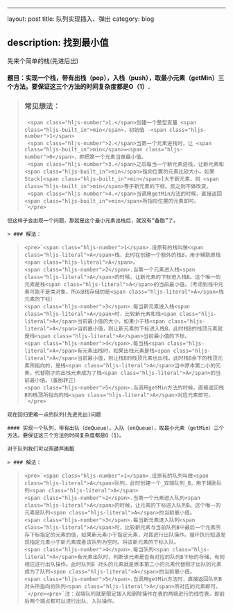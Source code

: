 * * *

layout:     post
title: 队列实现插入、弹出
category: blog

## description: 找到最小值   

先来个简单的栈(先进后出)

#### 题目：实现一个栈，带有出栈（pop），入栈（push），取最小元素（getMin）三个方法。要保证这三个方法的时间复杂度都是O（1）.

> ### 常见想法：
> 
>      <span class="hljs-number">1.</span>创建一个整型变量 <span class="hljs-built_in">min</span>，初始值 -<span class="hljs-number">1</span>
>      <span class="hljs-number">2.</span>当第一个元素进栈时，让 <span class="hljs-built_in">min</span>=<span class="hljs-number">0</span>，即把第一个元素当做最小值。
>      <span class="hljs-number">3.</span>之后每当一个新元素进栈，让新元素和 <span class="hljs-built_in">min</span>指向位置的元素比较大小。如果Stack[<span class="hljs-built_in">min</span>]大于新元素，则 <span class="hljs-built_in">min</span>等于新元素的下标。反之则不做改变。
>      <span class="hljs-number">4.</span>当调用getMin方法的时候，直接返回 <span class="hljs-built_in">min</span>所指向位置的元素即可。
>     `</pre>

    但这样子会出现一个问题，那就是这个最小元素出栈后，就没有“备胎”了。

    > ### 解法：
> 
>     <pre>`<span class="hljs-number">1</span>.设原有的栈叫做<span class="hljs-literal">A</span>栈，此时在创建一个额外的栈B，用于辅助原栈<span class="hljs-literal">A</span>。
>     <span class="hljs-number">2</span>.当第一个元素进入栈<span class="hljs-literal">A</span>的时候，让新元素的下标进入栈B。这个唯一的元素是栈<span class="hljs-literal">A</span>的当前最小值。（考虑到栈中元素可能不是类对象，所以B栈存储的是<span class="hljs-literal">A</span>栈元素的下标）
>     <span class="hljs-number">3</span>.每当新元素进入栈<span class="hljs-literal">A</span>时，比较新元素和栈<span class="hljs-literal">A</span>当前最小值的大小，如果小于栈<span class="hljs-literal">A</span>当前最小值，则让新元素的下标进入栈B，此时栈B的栈顶元素就是栈<span class="hljs-literal">A</span>当前最小值的下标。
>     <span class="hljs-number">4</span>.每当栈<span class="hljs-literal">A</span>有元素出栈时，如果出栈元素是栈<span class="hljs-literal">A</span>当前最小值，则让栈B的栈顶元素也出栈。此时栈B余下的栈顶元素所指向的，是栈<span class="hljs-literal">A</span>当中原本第二小的元素，代替刚才的出栈元素成为了栈<span class="hljs-literal">A</span>的当前最小值。（备胎转正）
>     <span class="hljs-number">5</span>.当调用getMin方法的时候，直接返回栈B的栈顶所指向的栈<span class="hljs-literal">A</span>对应元素即可。
>     `</pre>

    现在回归更难一点的队列(先进先出)问题

    #### 实现一个队列，带有出队（deQueue），入队（enQueue），取最小元素（getMin）三个方法。要保证这三个方法的时间复杂度都是O（1）。

    对于队列我们可以照葫芦画瓢

    > ### 解法：
> 
>     <pre>`<span class="hljs-number">1</span>.设原有的队列叫做<span class="hljs-literal">A</span>队列，此时创建一个_双端队列_B，用于辅助队列<span class="hljs-literal">A</span>
>     <span class="hljs-number">2</span>.当第一个元素进入队列<span class="hljs-literal">A</span>的时候，让元素的下标进入队列B。这个唯一的元素是队列<span class="hljs-literal">A</span>的当前最小值。
>     <span class="hljs-number">3</span>.每当新元素进入队列<span class="hljs-literal">A</span>时，比较新元素与当前队列B中最后一个元素所存下标指定的元素的值，如果新元素小于指定元素，对其进行出队操作。循环执行知道发现指定元素小于新元素或者该队列为空时。将该新元素的下标入队。
>     <span class="hljs-number">4</span>.每当队列<span class="hljs-literal">A</span>有元素出队时，判断该元素是否有对应的队列B下标的存储，有则相应进行出队操作。此时队列B 对头的元素就是原本第二小的元素代替刚才出队的元素成为了队列<span class="hljs-literal">A</span>的当前最小值。
>     <span class="hljs-number">5</span>.当调用getMin方法时，直接返回队列B对头所指向的队列<span class="hljs-literal">A</span>所对应的元素即可。
>     `</pre><pre>`注：双端队列就是限定插入和删除操作在表的两端进行的线性表。即前后两个端点都可以进行出队、入队操作。